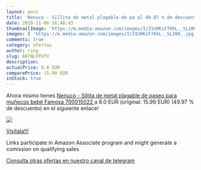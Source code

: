 ```yaml
---
layout: post
title: 'Nenuco - Sillita de metal plagable de pa al 49.97 % de descuento'
date: 2020-11-06 16:48:43
thumbnailImage: 'https://m.media-amazon.com/images/I/31U0KiF76hL._SL200_.jpg'
images: [ 'https://m.media-amazon.com/images/I/31U0KiF76hL._SL200_.jpg' ]
comments: true
category: ofertas
author: ring
slug: B07NLFPXTV
description:
actualPrice: 8.0 EUR
comparePrice: 15.99 EUR
inStock: true
---
```


Ahora mismo tienes [Nenuco - Sillita de metal plagable de paseo para muñecos bebé  Famosa 700015022 ](https://www.amazon.es/dp/B07NLFPXTV/?tag=redken-21) a 8.0 EUR (original: 15.99 EUR) (49.97 %  de descuento) en el siguiente enlace!

[![](https://m.media-amazon.com/images/I/31U0KiF76hL._SL200_.jpg)](https://www.amazon.es/dp/B07NLFPXTV/?tag=redken-21)

[Visítala!!!](https://www.amazon.es/dp/B07NLFPXTV/?tag=redken-21)

Links participate in Amazon Associate program and might generate a comission on qualifying sales

[Consulta otras ofertas en nuestro canal de telegram](https://t.me/s/ofertas25)
